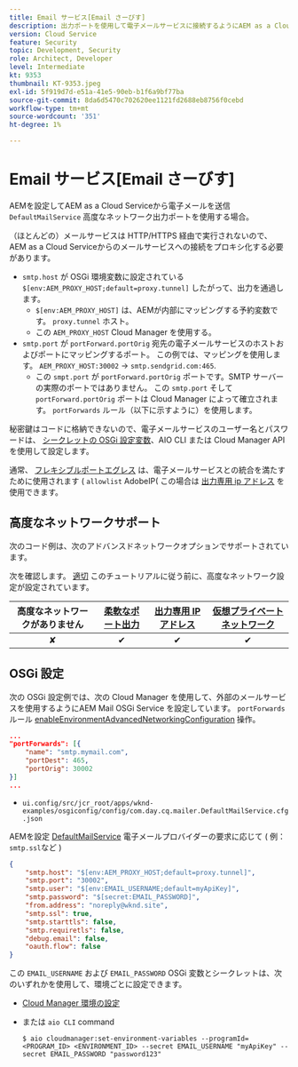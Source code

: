 ```yaml
---
title: Email サービス[Email さーびす]
description: 出力ポートを使用して電子メールサービスに接続するようにAEM as a Cloud Serviceを設定する方法を説明します。
version: Cloud Service
feature: Security
topic: Development, Security
role: Architect, Developer
level: Intermediate
kt: 9353
thumbnail: KT-9353.jpeg
exl-id: 5f919d7d-e51a-41e5-90eb-b1f6a9bf77ba
source-git-commit: 8da6d5470c702620ee1121fd2688eb8756f0cebd
workflow-type: tm+mt
source-wordcount: '351'
ht-degree: 1%

---
```


# Email サービス[Email さーびす]

AEMを設定してAEM as a Cloud Serviceから電子メールを送信 `DefaultMailService` 高度なネットワーク出力ポートを使用する場合。

（ほとんどの）メールサービスは HTTP/HTTPS 経由で実行されないので、AEM as a Cloud Serviceからのメールサービスへの接続をプロキシ化する必要があります。

+ `smtp.host` が OSGi 環境変数に設定されている `$[env:AEM_PROXY_HOST;default=proxy.tunnel]` したがって、出力を通過します。
   + `$[env:AEM_PROXY_HOST]` は、AEMが内部にマッピングする予約変数です。 `proxy.tunnel` ホスト。
   + この `AEM_PROXY_HOST` Cloud Manager を使用する。
+ `smtp.port` が `portForward.portOrig` 宛先の電子メールサービスのホストおよびポートにマッピングするポート。 この例では、マッピングを使用します。 `AEM_PROXY_HOST:30002` → `smtp.sendgrid.com:465`.
   + この `smpt.port` が `portForward.portOrig` ポートです。SMTP サーバーの実際のポートではありません。 この `smtp.port` そして `portForward.portOrig` ポートは Cloud Manager によって確立されます。 `portForwards` ルール（以下に示すように）を使用します。

秘密鍵はコードに格納できないので、電子メールサービスのユーザー名とパスワードは、 [シークレットの OSGi 設定変数](https://experienceleague.adobe.com/docs/experience-manager-cloud-service/implementing/deploying/configuring-osgi.html#secret-configuration-values)、AIO CLI または Cloud Manager API を使用して設定します。

通常、 [フレキシブルポートエグレス](../flexible-port-egress.md) は、電子メールサービスとの統合を満たすために使用されます ( `allowlist` AdobeIP( この場合は [出力専用 ip アドレス](../dedicated-egress-ip-address.md) を使用できます。

## 高度なネットワークサポート

次のコード例は、次のアドバンスドネットワークオプションでサポートされています。

次を確認します。 [適切](../advanced-networking.md#advanced-networking) このチュートリアルに従う前に、高度なネットワーク設定が設定されています。

| 高度なネットワークがありません | [柔軟なポート出力](../flexible-port-egress.md) | [出力専用 IP アドレス](../dedicated-egress-ip-address.md) | [仮想プライベートネットワーク](../vpn.md) |
|:-----:|:-----:|:------:|:---------:|
| ✘ | ✔ | ✔ | ✔ |

## OSGi 設定

次の OSGi 設定例では、次の Cloud Manager を使用して、外部のメールサービスを使用するようにAEM Mail OSGi Service を設定しています。 `portForwards` ルール [enableEnvironmentAdvancedNetworkingConfiguration](https://www.adobe.io/experience-cloud/cloud-manager/reference/api/#operation/enableEnvironmentAdvancedNetworkingConfiguration) 操作。

```json
...
"portForwards": [{
    "name": "smtp.mymail.com",
    "portDest": 465,
    "portOrig": 30002
}]
...
```

+ `ui.config/src/jcr_root/apps/wknd-examples/osgiconfig/config/com.day.cq.mailer.DefaultMailService.cfg.json`

AEMを設定 [DefaultMailService](https://experienceleague.adobe.com/docs/experience-manager-cloud-service/content/implementing/developing/development-guidelines.html#sending-email) 電子メールプロバイダーの要求に応じて ( 例： `smtp.ssl`など )

```json
{
    "smtp.host": "$[env:AEM_PROXY_HOST;default=proxy.tunnel]",
    "smtp.port": "30002",
    "smtp.user": "$[env:EMAIL_USERNAME;default=myApiKey]",
    "smtp.password": "$[secret:EMAIL_PASSWORD]",
    "from.address": "noreply@wknd.site",
    "smtp.ssl": true,
    "smtp.starttls": false, 
    "smtp.requiretls": false,
    "debug.email": false,
    "oauth.flow": false
}
```

この `EMAIL_USERNAME` および `EMAIL_PASSWORD` OSGi 変数とシークレットは、次のいずれかを使用して、環境ごとに設定できます。

+ [Cloud Manager 環境の設定](https://experienceleague.adobe.com/docs/experience-manager-cloud-service/content/implementing/using-cloud-manager/environment-variables.html)
+ または `aio CLI` command

   ```shell
   $ aio cloudmanager:set-environment-variables --programId=<PROGRAM_ID> <ENVIRONMENT_ID> --secret EMAIL_USERNAME "myApiKey" --secret EMAIL_PASSWORD "password123"
   ```
